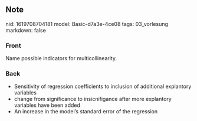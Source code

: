 ## Note
nid: 1619708704181
model: Basic-d7a3e-4ce08
tags: 03_vorlesung
markdown: false

### Front
Name possible indicators for multicollinearity.

### Back
<div>
  <div>
    <ul>
      <li>Sensitivity of regression coefficients to inclusion of
      additional explantory variables
      <li>change from significance to insicnifigance after more
      explantory variables have been added
      <li>An increase in the model’s standard error of the
      regression
    </ul>
  </div>
</div>
